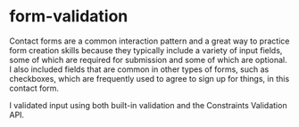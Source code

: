 # form-validation
Contact forms are a common interaction pattern and a great way to practice form creation skills because they typically include a variety of input fields, some of which are required for submission and some of which are optional. I also included fields that are common in other types of forms, such as checkboxes, which are frequently used to agree to sign up for things, in this contact form.

I validated input using both built-in validation and the Constraints Validation API.

